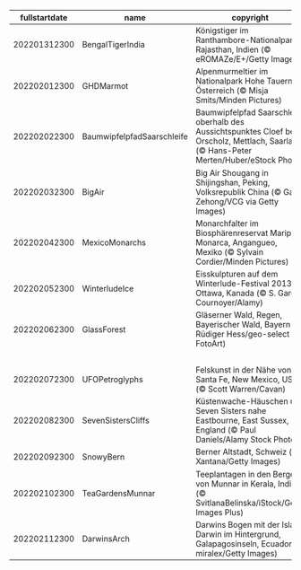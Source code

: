 |fullstartdate|name|copyright|title|image|
|--|--|--|--|--|
202201312300|BengalTigerIndia|Königstiger im Ranthambore-Nationalpark, Rajasthan, Indien (© eROMAZe/E+/Getty Images)|Das Jahr des Tigers|![](/de-DE/2022/02/202201312300BengalTigerIndia.jpg)|
202202012300|GHDMarmot|Alpenmurmeltier im Nationalpark Hohe Tauern, Österreich (© Misja Smits/Minden Pictures)|Heute ist (schon wieder) Murmeltiertag!|![](/de-DE/2022/02/202202012300GHDMarmot.jpg)|
202202022300|BaumwipfelpfadSaarschleife|Baumwipfelpfad Saarschleife oberhalb des Aussichtspunktes Cloef bei Orscholz, Mettlach, Saarland (© Hans-Peter Merten/Huber/eStock Photo)|Blick auf die Große Saarschleife|![](/de-DE/2022/02/202202022300BaumwipfelpfadSaarschleife.jpg)|
202202032300|BigAir|Big Air Shougang in Shijingshan, Peking, Volksrepublik China (© Gao Zehong/VCG via Getty Images)|„Big Air“ in Peking|![](/de-DE/2022/02/202202032300BigAir.jpg)|
202202042300|MexicoMonarchs|Monarchfalter im Biosphärenreservat Mariposa Monarca, Angangueo, Mexiko (© Sylvain Cordier/Minden Pictures)|König der Schmetterlinge|![](/de-DE/2022/02/202202042300MexicoMonarchs.jpg)|
202202052300|WinterludeIce|Eisskulpturen auf dem Winterlude-Festival 2013 in Ottawa, Kanada (© S. Garcia Cournoyer/Alamy)|Hier wird der Winter gefeiert!|![](/de-DE/2022/02/202202052300WinterludeIce.jpg)|
202202062300|GlassForest|Gläserner Wald, Regen, Bayerischer Wald, Bayern (© Rüdiger Hess/geo-select FotoArt)|Ein Wald aus Glas|![](/de-DE/2022/02/202202062300GlassForest.jpg)|
||||![](/de-DE/2022/02/.jpg)|
202202072300|UFOPetroglyphs|Felskunst in der Nähe von Santa Fe, New Mexico, USA (© Scott Warren/Cavan)|Die Wahrheit ist irgendwo da draußen …|![](/de-DE/2022/02/202202072300UFOPetroglyphs.jpg)|
202202082300|SevenSistersCliffs|Küstenwache-Häuschen und Seven Sisters nahe Eastbourne, East Sussex, England (© Paul Daniels/Alamy Stock Photo)|Eine bröckelnde Küste|![](/de-DE/2022/02/202202082300SevenSistersCliffs.jpg)|
202202092300|SnowyBern|Berner Altstadt, Schweiz (© Xantana/Getty Images)|Die Lichter der Altstadt|![](/de-DE/2022/02/202202092300SnowyBern.jpg)|
202202102300|TeaGardensMunnar|Teeplantagen in den Bergen von Munnar in Kerala, Indien (© SvitlanaBelinska/iStock/Getty Images Plus)|Tee so weit das Auge reicht|![](/de-DE/2022/02/202202102300TeaGardensMunnar.jpg)|
202202112300|DarwinsArch|Darwins Bogen mit der Isla Darwin im Hintergrund, Galapagosinseln, Ecuador (© miralex/Getty Images)|Die letzten Tage eines berühmten Felsentors|![](/de-DE/2022/02/202202112300DarwinsArch.jpg)|
